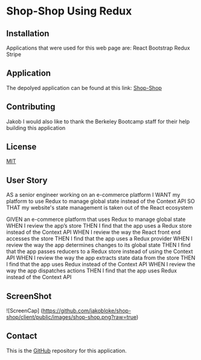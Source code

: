 # Shop-Shop Using Redux

## Installation
Applications that were used for this web page are:
React
Bootstrap
Redux
Stripe

## Application
The depolyed application can be found at this link: [Shop-Shop](https://stormy-inlet-14022.herokuapp.com/)

## Contributing
Jakob
I would also like to thank the Berkeley Bootcamp staff for their help building this application

## License
[MIT](https://choosealicense.com/licenses/mit/)

## User Story
AS a senior engineer working on an e-commerce platform
I WANT my platform to use Redux to manage global state instead of the Context API
SO THAT my website's state management is taken out of the React ecosystem

GIVEN an e-commerce platform that uses Redux to manage global state
WHEN I review the app’s store
THEN I find that the app uses a Redux store instead of the Context API
WHEN I review the way the React front end accesses the store
THEN I find that the app uses a Redux provider
WHEN I review the way the app determines changes to its global state
THEN I find that the app passes reducers to a Redux store instead of using the Context API
WHEN I review the way the app extracts state data from the store
THEN I find that the app uses Redux instead of the Context API
WHEN I review the way the app dispatches actions
THEN I find that the app uses Redux instead of the Context API

## ScreenShot
![ScreenCap] (https://github.com/jakobloke/shop-shop/client/public/images/shop-shop.png?raw=true)

## Contact
This is the [GitHub](https://github.com/jakobloke/shop-shop) repository for this application.
 
